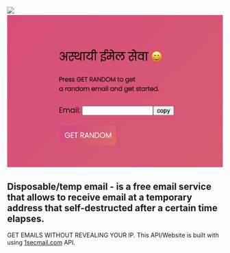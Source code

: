 <a><img src='https://img.shields.io/tokei/lines/github/mantra27/temp-mail-nodejs'></img></a>
<img src='https://github.com/Mantra27/temp-mail-nodejs/blob/main/.ignore/Screenshot%202021-11-17%20at%2012.23.12%20AM.png?raw=true'></img>
 <h2>Disposable/temp email - is a free email service that allows to receive email at a temporary address that self-destructed after a certain time elapses.</h2>
GET EMAILS WITHOUT REVEALING YOUR IP.
 This API/Website is built with using <a href="https://www.1secmail.com/">1secmail.com</a> API.

